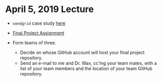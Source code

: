 # April 5, 2019 Lecture

* `sendgrid` case study [here](../Resources/virtual_environments.md#case-study--sendgrid-module-update)

* [Final Project Assignment](../Assignments/final_image_processor.md)

* Form teams of three.
  + Decide on whose GitHub account will host your final project
  repository.
  + Send an e-mail to me and Dr. Wax, cc'ing your team mates, with a list
  of your team members and the location of your team GitHub repository.


